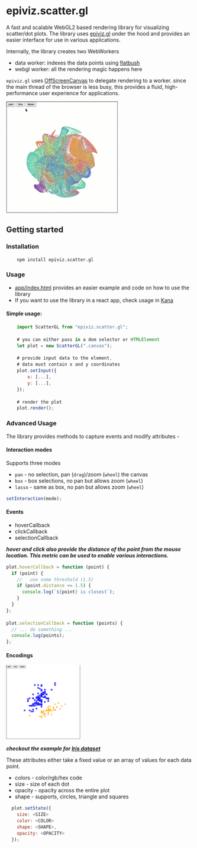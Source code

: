 # epiviz.scatter.gl

A fast and scalable WebGL2 based rendering library for visualizing scatter/dot plots. The library uses [epiviz.gl](https://github.com/epiviz/epiviz.gl) under the hood and provides an easier interface for use in various applications.

Internally, the library creates two WebWorkers

- data worker: indexes the data points using [flatbush](https://github.com/mourner/flatbush)
- webgl worker: all the rendering magic happens here

`epiviz.gl` uses [OffScreenCanvas](https://developer.mozilla.org/en-US/docs/Web/API/OffscreenCanvas) to delegate rendering to a worker. since the main thread of the browser is less busy, this provides a fluid, high-performance user experience for applications.

![Demo](./assets/epiviz.scatter.gl-demo.gif)

## Getting started

### Installation

```sh
    npm install epiviz.scatter.gl
```

### Usage

- [app/index.html](./app/index.html) provides an easier example and code on how to use the library
- If you want to use the library in a react app, check usage in [Kana](ww.github.com/jkanche/kana)

#### Simple usage:

```js
    import ScatterGL from "epiviz.scatter.gl";

    # you can either pass in a dom selector or HTMLElement
    let plot = new ScatterGL(".canvas");

    # provide input data to the element,
    # data must contain x and y coordinates
    plot.setInput({
        x: [...],
        y: [...],
    });

    # render the plot
    plot.render();
```

### Advanced Usage

The library provides methods to capture events and modify attributes -

#### Interaction modes

Supports three modes

- `pan` - no selection, pan (`drag`)/zoom (`wheel`) the canvas
- `box` - box selections, no pan but allows zoom (`wheel`)
- `lasso` - same as box, no pan but allows zoom (`wheel`)

```js
setInteraction(mode);
```

#### Events

- hoverCallback
- clickCallback
- selectionCallback

**_hover and click also provide the distance of the point from the mouse location. This metric can be used to enable various interactions._**

```js
plot.hoverCallback = function (point) {
  if (point) {
    //   use some threshold (1.5)
    if (point.distance <= 1.5) {
      console.log(`${point} is closest`);
    }
  }
};

plot.selectionCallback = function (points) {
  // ... do something ...
  console.log(points);
};
```

#### Encodings

<img src="./assets/iris.png" width=200 alt="iris dataset encoding various attributes">

***checkout the example for [Iris dataset](./app/iris.html)***

These attributes either take a fixed value or an array of values for each data point.

- colors - color/rgb/hex code
- size - size of each dot
- opacity - opacity across the entire plot
- shape - supports, circles, triangle and squares

```js
  plot.setState({
    size: <SIZE>
    color: <COLOR>
    shape: <SHAPE>,
    opacity: <OPACITY>
  });
```
